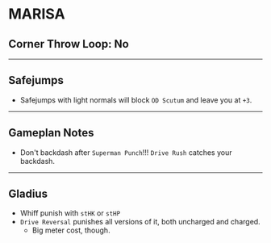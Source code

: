 # MARISA
## Corner Throw Loop: No
___

## Safejumps
- Safejumps with light normals will block `OD Scutum` and leave you at `+3`. 

___


## Gameplan Notes
- Don't backdash after `Superman Punch`!!! `Drive Rush` catches your backdash.

___

## Gladius
- Whiff punish with `stHK` or `stHP`
- `Drive Reversal` punishes all versions of it, both uncharged and charged.
  - Big meter cost, though. 
  


